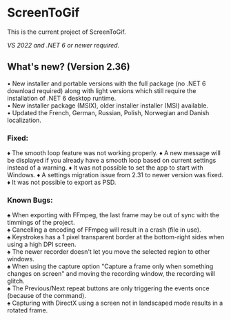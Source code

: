 # ScreenToGif  

This is the current project of ScreenToGif.  

_VS 2022 and .NET 6 or newer required._

## What's new? (Version 2.36)

• New installer and portable versions with the full package (no .NET 6 download required) along with light versions which still require the installation of .NET 6 desktop runtime.  
• New installer package (MSIX), older installer installer (MSI) available.  
• Updated the French, German, Russian, Polish, Norwegian and Danish localization.  

### Fixed:

♦ The smooth loop feature was not working properly.
♦ A new message will be displayed if you already have a smooth loop based on current settings instead of a warning.
♦ It was not possible to set the app to start with Windows.
♦ A settings migration issue from 2.31 to newer version was fixed.
♦ It was not possible to export as PSD.  

### Known Bugs:
  
♠ When exporting with FFmpeg, the last frame may be out of sync with the timmings of the project.  
♠ Cancelling a encoding of FFmpeg will result in a crash (file in use).  
♠ Keystrokes has a 1 pixel transparent border at the bottom-right sides when using a high DPI screen.  
♠ The newer recorder doesn't let you move the selected region to other windows.  
♠ When using the capture option "Capture a frame only when something changes on screen" and moving the recording window, the recording will glitch.  
♠ The Previous/Next repeat buttons are only triggering the events once (because of the command).   
♠ Capturing with DirectX using a screen not in landscaped mode results in a rotated frame.